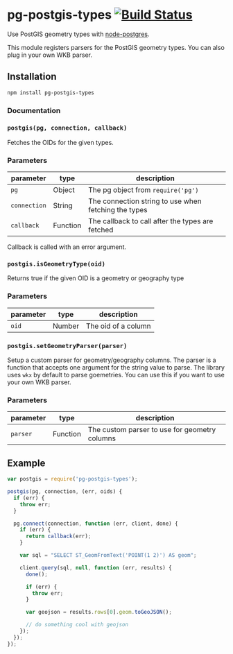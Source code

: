# pg-postgis-types [![Build Status](https://travis-ci.org/zhm/pg-postgis-types.svg?branch=master)](https://travis-ci.org/zhm/pg-postgis-types)

Use PostGIS geometry types with [node-postgres](https://github.com/brianc/node-postgres).

This module registers parsers for the PostGIS geometry types. You can also plug in your own WKB parser.

## Installation

```sh
npm install pg-postgis-types
```

### Documentation

### `postgis(pg, connection, callback)`

Fetches the OIDs for the given types.

### Parameters

| parameter       | type               | description                                               |
| --------------- | ------------------ | --------------------------------------------------------- |
| `pg`            | Object             | The pg object from `require('pg')`                        |
| `connection`    | String             | The connection string to use when fetching the types      |
| `callback`      | Function           | The callback to call after the types are fetched          |

Callback is called with an error argument.

### `postgis.isGeometryType(oid)`

Returns true if the given OID is a geometry or geography type

### Parameters

| parameter       | type               | description                                               |
| --------------- | ------------------ | --------------------------------------------------------- |
| `oid`           | Number             | The oid of a column                                       |


### `postgis.setGeometryParser(parser)`

Setup a custom parser for geometry/geography columns. The parser is a function that accepts one
argument for the string value to parse. The library uses `wkx` by default to parse goemetries. You
can use this if you want to use your own WKB parser.

### Parameters

| parameter       | type               | description                                               |
| --------------- | ------------------ | --------------------------------------------------------- |
| `parser`        | Function           | The custom parser to use for geometry columns             |


## Example

```js
var postgis = require('pg-postgis-types');

postgis(pg, connection, (err, oids) {
  if (err) {
    throw err;
  }

  pg.connect(connection, function (err, client, done) {
    if (err) {
      return callback(err);
    }

    var sql = "SELECT ST_GeomFromText('POINT(1 2)') AS geom";

    client.query(sql, null, function (err, results) {
      done();

      if (err) {
        throw err;
      }

      var geojson = results.rows[0].geom.toGeoJSON();

      // do something cool with geojson
    });
  });
});
```
